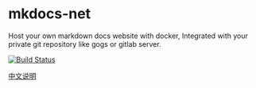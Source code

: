 # mkdocs-net

Host your own markdown docs website with docker, Integrated with your private git repository like gogs or gitlab server.

[![Build Status](https://drone.feinian.net/api/badges/feinian/mkdocs-net/status.svg)](https://drone.feinian.net/feinian/mkdocs-net)

[中文说明](./README_cn.md)